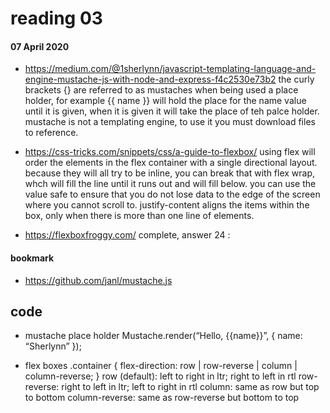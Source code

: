 # reading 03
#### 07 April 2020

- https://medium.com/@1sherlynn/javascript-templating-language-and-engine-mustache-js-with-node-and-express-f4c2530e73b2
the curly brackets {} are referred to as mustaches when being used a place holder, for example {{ name }} will hold the place for the name value until it is given, when it is given it will take the place of teh palce holder. mustache is not a templating engine, to use it you must download files to reference. 

- https://css-tricks.com/snippets/css/a-guide-to-flexbox/
using flex will order the elements in the flex container with a single directional layout. because they will all try to be inline, you can break that with flex wrap, whch will fill the line until it runs out and will fill below. you can use the value safe to ensure that you do not lose data to the edge of the screen where you cannot scroll to. justify-content aligns the items within the box, only when there is more than one line of elements.

- https://flexboxfroggy.com/
complete, answer 24 : 

#### bookmark
- https://github.com/janl/mustache.js

## code 
- mustache place holder 
Mustache.render(“Hello, {{name}}”, { name: “Sherlynn” });

- flex boxes 
.container {
  flex-direction: row | row-reverse | column | column-reverse;
}
row (default): left to right in ltr; right to left in rtl
row-reverse: right to left in ltr; left to right in rtl
column: same as row but top to bottom
column-reverse: same as row-reverse but bottom to top